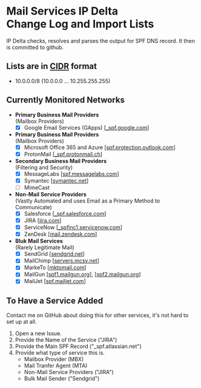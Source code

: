 # Mail Services IP Delta<br>Change Log and Import Lists

IP Delta checks, resolves and parses the output for SPF DNS record. It then is committed to github.

## Lists are in [CIDR](https://en.wikipedia.org/wiki/Classless_Inter-Domain_Routing) format

- 10.0.0.0/8 (10.0.0.0 ... 10.255.255.255)

## Currently Monitored Networks

- **Primary Business Mail Providers**<br>(Mailbox Providers)
  - [x] Google Email Services (GApps) [[\_spf.google.com](_spf.google.com)]
- **Primary Business Mail Providers**<br>(Mailbox Providers)
  - [x] Microsoft Office 365 and Azure [[spf.protection.outlook.com](spf.protection.outlook.com)]
  - [x] ProtonMail [[\_spf.protonmail.ch](_spf.protonmail.ch)]
- **Secondary Business Mail Providers**<br>(Filtering and Security)
  - [x] MessageLabs [[spf.messagelabs.com](spf.messagelabs.com)]
  - [x] Symantec [[symantec.net](symantec.net)]
  - [ ] MimeCast
- **Non-Mail Service Providers**<br>(Vastly Automated and uses Email as a Primary Method to Communicate)
  - [x] Salesforce [[\_spf.salesforce.com](_spf.salesforce.com)]
  - [x] JIRA [[jira.com](jira.com)]
  - [x] ServiceNow [[\_spfinc1.servicenow.com](_spfinc1.servicenow.com)]
  - [x] ZenDesk [[mail.zendesk.com](mail.zendesk.com)]
- **Bluk Mail Services**<br>(Rarely Legitimate Mail)
  - [x] SendGrid [[sendgrid.net](sendgrid.net)]
  - [x] MailChimp [[servers.mcsv.net](servers.mcsv.net)]
  - [x] MarkeTo [[mktomail.com](mktomail.com)]
  - [x] MailGun [[spf1.mailgun.org](spf1.mailgun.org)], [[spf2.mailgun.org](spf2.mailgun.org)]
  - [x] MailJet [[spf.mailjet.com](spf.mailjet.com)]

## To Have a Service Added

Contact me on GitHub about doing this for other services, it's not hard to set up at all.

1. Open a new Issue.
2. Provide the Name of the Service ("JIRA")
3. Provide the Main SPF Record ("\_spf.atlassian.net")
4. Provide what type of service this is.
   - Mailbox Provider (MBX)
   - Mail Tranfer Agent (MTA)
   - Non-Mail Service Providers ("JIRA")
   - Bulk Mail Sender ("Sendgrid")
